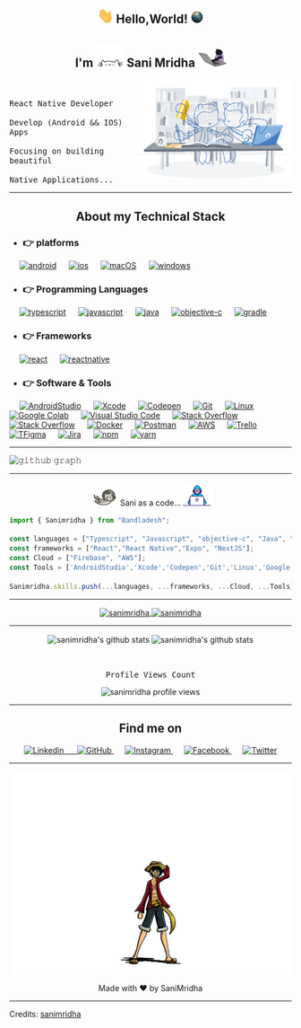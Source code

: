 <h2 align="center">
  <img alt="Hello" src="https://raw.githubusercontent.com/dev-akshat/archive/main/images/gifs/others/Hi.gif" width="29px"> 
  Hello,World!
  <img alt="Earth" src="https://raw.githubusercontent.com/dev-akshat/archive/main/images/gifs/others/earth.gif" width="24px"/>
</h2>

<h2 align="center">
    I'm
    <img alt="popup_cat" src="https://raw.githubusercontent.com/dev-akshat/archive/main/images/gifs/others/giphy.webp" width="50">
    Sani Mridha
    <img alt="dev_cat" src="https://raw.githubusercontent.com/dev-akshat/archive/main/images/gifs/others/dev_cat.gif" width="50"> 
</h2>

<img width="55%" align="right" alt="Bootcamp" src="https://raw.githubusercontent.com/dev-akshat/archive/main/images/svgs/full/workbench.svg"/>

<p align="left">
  <samp>
    <br><br>
    React Native Developer
    <br><br>
     Develop (Android && IOS) Apps
    <br><br>
    Focusing on building beautiful
    <br><br> 
  Native Applications...
  </samp>
</p>

<hr/>

<h2 align="center">About my Technical Stack</h2>

-  ### 👉 platforms
 
<p>
  &emsp; <a href="#"><img alt="android" src="https://img.shields.io/badge/android-0052CC?style=for-the-badge&logo=android&logoColor=30D880"></a>
  &emsp; <a href="#"><img alt="ios" src="https://img.shields.io/badge/ios-0052CC?style=for-the-badge&logo=ios&logoColor=skyblue"></a>
  &emsp; <a href="#"><img alt="macOS" src="https://img.shields.io/badge/macOS-0052CC?style=for-the-badge&logo=macOS&logoColor=black"></a>
  &emsp; <a href="#"><img alt="windows" src="https://img.shields.io/badge/windows-0052CC?style=for-the-badge&logo=windows&logoColor=blue"></a>
  
</p>

-  ### 👉 Programming Languages
<p>
  &emsp; <a href="#"><img alt="typescript" src="https://img.shields.io/badge/typescript-0052CC?style=for-the-badge&logo=typescript&logoColor=white"></a>
  &emsp; <a href="#"><img alt="javascript" src="https://img.shields.io/badge/javascript-FFD201?style=for-the-badge&logo=javascript&logoColor=black"></a>
  &emsp; <a href="#"><img alt="java" src="https://img.shields.io/badge/java-03637A?style=for-the-badge&logo=java&logoColor=red"></a>
  &emsp; <a href="#"><img alt="objective-c" src="https://img.shields.io/badge/objective-c-1977DD?style=for-the-badge&logo=objective-c&logoColor=white"></a>
  &emsp; <a href="#"><img alt="gradle" src="https://img.shields.io/badge/gradle-F7F7F7?style=for-the-badge&logo=gradle&logoColor=green"></a> 
</p>

-  ### 👉 Frameworks
 
<p>
  &emsp; <a href="#"><img alt="react" src="https://img.shields.io/badge/react-0052CC?style=for-the-badge&logo=react&logoColor=61DBFB"></a>
  &emsp; <a href="#"><img alt="reactnative" src="https://img.shields.io/badge/reactnative-0052CC?style=for-the-badge&logo=react&logoColor=61DBFB"></a>
  
</p>

-  ### 👉 Software & Tools
 
<p>
  &emsp; <a href="#"><img alt="AndroidStudio" src="https://img.shields.io/badge/AndroidStudio-0052CC?style=for-the-badge&logo=AndroidStudio&logoColor=white"></a>
    &emsp; <a href="#"><img alt="Xcode" src="https://img.shields.io/badge/Xcode-0052CC?style=for-the-badge&logo=Xcode&logoColor=white"></a>
  &emsp;
    <a href="#"><img alt="Codepen" src="https://img.shields.io/badge/Codepen-000000?style=for-the-badge&logo=codepen&logoColor=white"></a>
  &emsp;
    <a href="#"><img alt="Git" src="https://img.shields.io/badge/Git-F05032?style=for-the-badge&logo=git&logoColor=white"></a>
  &emsp;
    <a href="#"><img alt="Linux" src="https://img.shields.io/badge/Linux-FCC624?style=for-the-badge&logo=linux&logoColor=black"></a>
  &emsp;
    <a href="#"><img alt="Google Colab" src="https://img.shields.io/badge/Colab-F9AB00?style=for-the-badge&logo=googlecolab&color=525252"></a>
  &emsp;
    <a href="#"><img alt="Visual Studio Code" src="https://img.shields.io/badge/Visual_Studio_Code-0078D4?style=for-the-badge&logo=visual%20studio%20code&logoColor=white"></a>
  &emsp;
    <a href="#"><img alt="Stack Overflow" src="https://img.shields.io/badge/Stack_Overflow-FE7A16?style=for-the-badge&logo=stack-overflow&logoColor=white"></a>
&emsp;
    <a href="#"><img alt="Stack Overflow" src="https://img.shields.io/badge/manjaro-35BF5C?style=for-the-badge&logo=manjaro&logoColor=white"></a>
    &emsp;
    <a href="#"><img alt="Docker" src="https://img.shields.io/badge/Docker-2CA5E0?style=for-the-badge&logo=docker&logoColor=white"></a>
     &emsp;
    <a href="#"><img alt="Postman" src="https://img.shields.io/badge/Postman-FF6C37?style=for-the-badge&logo=Postman&logoColor=white"></a>
     &emsp;
    <a href="#"><img alt="AWS" src="https://img.shields.io/badge/Amazon_AWS-232F3E?style=for-the-badge&logo=amazon-aws&logoColor=white"></a>
    &emsp;
    <a href="#"><img alt="Trello" src="https://img.shields.io/badge/Trello-0052CC?style=for-the-badge&logo=trello&logoColor=white"></a>
    &emsp;
     <a href="#"><img alt="TFigma" src="https://img.shields.io/badge/Figma-F24E1E?style=for-the-badge&logo=figma&logoColor=white"></a>
    &emsp; <a href="#"><img alt="Jira" src="https://img.shields.io/badge/Jira-0052CC?style=for-the-badge&logo=Jira&logoColor=white"></a>
   &emsp; <a href="#"><img alt="npm" src="https://img.shields.io/badge/npm-C60000?style=for-the-badge&logo=npm&logoColor=white"></a>
     &emsp; <a href="#"><img alt="yarn" src="https://img.shields.io/badge/yarn-2188B6?style=for-the-badge&logo=yarn&logoColor=white"></a>
    
</p>





<hr/>

![𝚐𝚒𝚝𝚑𝚞𝚋 𝚐𝚛𝚊𝚙𝚑](https://activity-graph.herokuapp.com/graph?username=sanimridha&theme=gruvbox&hide_border=true&area=true)

<hr/>

<p align="center">
  <img src="https://raw.githubusercontent.com/dev-akshat/archive/main/images/gifs/others/astro_cat.webp" width="50">
  Sani as a code... 
  <img src="https://raw.githubusercontent.com/dev-akshat/archive/main/images/gifs/others/dev_boy.gif" width="50">
</p>

```javascript
import { Sanimridha } from "Bandladesh";

const languages = ["Typescript", "Javascript", "objective-c", "Java", "C++","Gradle"];
const frameworks = ["React","React Native","Expo", "NextJS"];
const Cloud = ["Firebase", "AWS"];
const Tools = ['AndroidStudio','Xcode','Codepen','Git','Linux','Google Colab','Visual Studio Code','Stack Overflow','Stack Overflow','Docker','Postman','AWS','Trello','TFigma','Jira','npm','yarn'];

Sanimridha.skills.push(...languages, ...frameworks, ...Cloud, ...Tools);
```

<hr/>

<p align="center">
  <a href="https://github.com/sanimridha/Nectar-Expo">
    <img align="center" alt="sanimridha" src="https://github-readme-stats.vercel.app/api/pin/?username=sanimridha&repo=Nectar-Expo" />
  </a>
  <a href="https://github.com/sanimridha/Food-Delivery-App">
    <img align="center" alt="sanimridha" src="https://github-readme-stats.vercel.app/api/pin/?username=sanimridha&repo=Food-Delivery-App" />
  </a>
</p>

<hr/>

<p align="center">
  <img align="center" alt="sanimridha's github stats" src="https://github-readme-stats-anuraghazra1.vercel.app/api?username=sanimridha&show_icons=true&include_all_commits=true&bg_color=30,434343,000000&title_color=fe428e&text_color=f1f1eb"  />
  <img align="center" alt="sanimridha's github stats" src="https://github-readme-stats-anuraghazra1.vercel.app/api/top-langs/?username=sanimridha&layout=compact&langs_count=10&hide=html,css&bg_color=30,000000,434343&title_color=fe428e&text_color=f1f1eb" />
</p>

<br/>

<p align="center"> 
  <samp>
    Profile Views Count
  </samp>
</p>

<p align="center"> 
  <img src="https://profile-counter.glitch.me/sanimridha/count.svg" alt="sanimridha profile views" /> 
</p>

<hr/>

<h2 align="center">Find me on</h2>

<p align="center">

  <a href="https://www.linkedin.com/in/sanimridha">
    <img  alt="Linkedin" width="22px" src="https://image.flaticon.com/icons/png/512/174/174857.png"/>
  &nbsp&nbsp&nbsp&nbsp
  <a href="https://github.com/dev-akshat">
    <img alt="GitHub" width="22px" src="https://image.flaticon.com/icons/png/512/25/25657.png"/>
  </a>
  &nbsp&nbsp&nbsp&nbsp
  <a href="https://www.instagram.com/sanimridha/">
    <img  alt="Instagram" width="22px" src="https://image.flaticon.com/icons/png/512/2111/2111463.png"/>
  </a>
  &nbsp&nbsp&nbsp&nbsp
  <a href="https://www.facebook.com/devsanimridha/">
    <img alt="Facebook" width="22px" src="https://image.flaticon.com/icons/png/512/733/733547.png"/>
  </a>
  &nbsp&nbsp&nbsp&nbsp
  <a href="https://twitter.com/sanimridha">
    <img alt="Twitter" width="22px" src="https://image.flaticon.com/icons/png/512/145/145812.png"/>
  </a>

</p>

<hr/>

<p align="center">
  <img align="center" alt="OnePiece_Luffy" src="https://raw.githubusercontent.com/dev-akshat/archive/main/images/gifs/anime/luffy.gif"/>
</p>

<p align="center">
  Made with ❤️ by SaniMridha
</p>

-----
Credits: [sanimridha](https://github.com/sanimridha)

